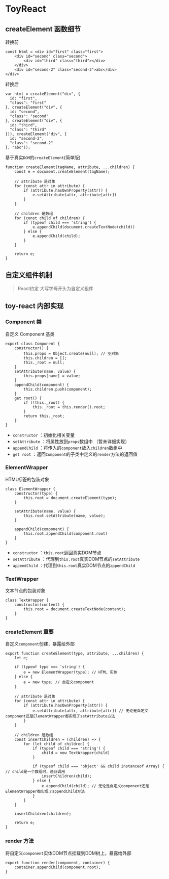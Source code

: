 # ToyReact

## createElement 函数细节

转换前
```
const html = <div id="first" class="first">
    <div id="second" class="second">
        <div id="third" class="third"></div>
    </div>
    <div id="second-2" class="second-2">abc</div>
</div>
```

转换后
```
var html = createElement("div", {
  id: "first",
  "class": "first"
}, createElement("div", {
  id: "second",
  "class": "second"
}, createElement("div", {
  id: "third",
  "class": "third"
})), createElement("div", {
  id: "second-2",
  "class": "second-2"
}, "abc"));
```

基于真实`DOM`的`createElement`(简单版)
```
function createElement(tagName, attribute, ...children) {
    const e = document.createElement(tagName);

    // attribute 是对象
    for (const attr in attribute) {
        if (attribute.hasOwnProperty(attr)) {
            e.setAttribute(attr, attribute[attr])
        }
    }

    // children 是数组
    for (const child of children) {
        if (typeof child === 'string') {
            e.appendChild(document.createTextNode(child))
        } else {
            e.appendChild(child);
        }
    }

    return e;
}
```

## 自定义组件机制

> React约定 大写字母开头为自定义组件

## toy-react 内部实现

### Component 类

自定义 Component 基类

```
export class Component {
    constructor() {
        this.props = Object.create(null); // 空对象
        this.children = [];
        this._root = null;
    }
    setAttribute(name, value) {
        this.props[name] = value;
    }
    appendChild(component) {
        this.children.push(component);
    }
    get root() {
        if (!this._root) {
            this._root = this.render().root;
        }
        return this._root;
    }
}
```

* `constructor` ：初始化相关变量
* `setAttribute` ：将属性放到`props`数组中 （暂未详细实现）
* `appendChild` ：将传入的`component`放入`children`数组中
* `get root` ：返回`Component`的子类中定义的`render`方法的返回值

### ElementWrapper

HTML标签的包装对象

```
class ElementWrapper {
    constructor(type) {
        this.root = document.createElement(type);
    }

    setAttribute(name, value) {
        this.root.setAttribute(name, value);
    }

    appendChild(component) {
        this.root.appendChild(component.root)
    }
}
```

* `constructor` ：`this.root`返回真实DOM节点
* `setAttribute` ：代理到`this.root`真实DOM节点的`setAttribute`
* `appendChild` ：代理到`this.root`真实DOM节点的`appendChild`

### TextWrapper

文本节点的包装对象

```
class TextWrapper {
    constructor(content) {
        this.root = document.createTextNode(content);
    }
}
```

### createElement **重要**

自定义`component`创建，暴露给外部

```
export function createElement(type, attribute, ...children) {
    let e;

    if (typeof type === 'string') {
        e = new ElementWrapper(type); // HTML 实体
    } else {
        e = new type; // 自定义component
    }

    // attribute 是对象
    for (const attr in attribute) {
        if (attribute.hasOwnProperty(attr)) {
            e.setAttribute(attr, attribute[attr]) // 无论是自定义component还是ElementWrapper都实现了setAttribute方法
        }
    }

    // children 是数组
    const insertChildren = (children) => {
        for (let child of children) {
            if (typeof child === 'string') {
                child = new TextWrapper(child)
            }

            if (typeof child === 'object' && child instanceof Array) { // child是一个数组时，递归调用
                insertChildren(child);
            } else {
                e.appendChild(child); // 无论是自定义component还是ElementWrapper都实现了appendChild方法
            }
        }
    }

    insertChildren(children);

    return e;
}
```

### render 方法

将自定义`component`实体DOM节点挂载到DOM树上，暴露给外部
```
export function render(component, container) {
    container.appendChild(component.root);
}
```